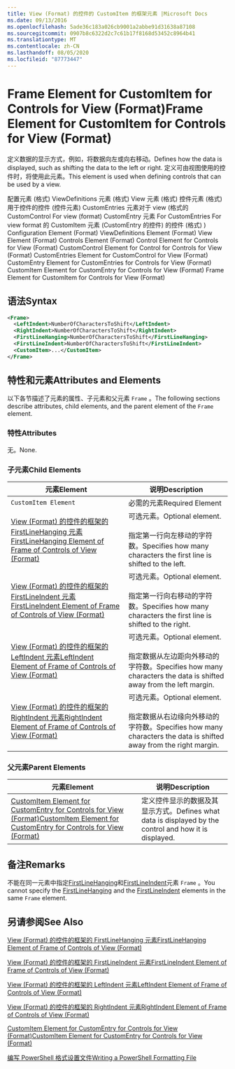 ```yaml
---
title: View (Format) 的控件的 CustomItem 的框架元素 |Microsoft Docs
ms.date: 09/13/2016
ms.openlocfilehash: 5ade36c183a026cb9001a2abbe91d31638a87108
ms.sourcegitcommit: 0907b8c6322d2c7c61b17f8168d53452c8964b41
ms.translationtype: MT
ms.contentlocale: zh-CN
ms.lasthandoff: 08/05/2020
ms.locfileid: "87773447"
---
```

# <a name="frame-element-for-customitem-for-controls-for-view-format"></a><span data-ttu-id="ec504-102">Frame Element for CustomItem for Controls for View (Format)</span><span class="sxs-lookup"><span data-stu-id="ec504-102">Frame Element for CustomItem for Controls for View (Format)</span></span>

<span data-ttu-id="ec504-103">定义数据的显示方式，例如，将数据向左或向右移动。</span><span class="sxs-lookup"><span data-stu-id="ec504-103">Defines how the data is displayed, such as shifting the data to the left or right.</span></span> <span data-ttu-id="ec504-104">定义可由视图使用的控件时，将使用此元素。</span><span class="sxs-lookup"><span data-stu-id="ec504-104">This element is used when defining controls that can be used by a view.</span></span>

<span data-ttu-id="ec504-105">配置元素 (格式) ViewDefinitions 元素 (格式) View 元素 (格式) 控件元素 (格式) 用于控件的控件 (控件元素) CustomEntries 元素对于 view (格式的 CustomControl For view (format) CustomEntry 元素 For CustomEntries For view format 的 CustomItem 元素 (CustomEntry 的控件) 的控件 (格式) ) </span><span class="sxs-lookup"><span data-stu-id="ec504-105">Configuration Element (Format) ViewDefinitions Element (Format) View Element (Format) Controls Element (Format) Control Element for Controls for View (Format) CustomControl Element for Control for Controls for View (Format) CustomEntries Element for CustomControl for View (Format) CustomEntry Element for CustomEntries for Controls for View (Format) CustomItem Element for CustomEntry for Controls for View (Format) Frame Element for CustomItem for Controls for View (Format)</span></span>

## <a name="syntax"></a><span data-ttu-id="ec504-106">语法</span><span class="sxs-lookup"><span data-stu-id="ec504-106">Syntax</span></span>

```xml
<Frame>
  <LeftIndent>NumberOfCharactersToShift</LeftIndent>
  <RightIndent>NumberOfCharactersToShift</RightIndent>
  <FirstLineHanging>NumberOfCharactersToShift</FirstLineHanging>
  <FirstLineIndent>NumberOfCharactersToShift</FirstLineIndent>
  <CustomItem>...</CustomItem>
</Frame>
```

## <a name="attributes-and-elements"></a><span data-ttu-id="ec504-107">特性和元素</span><span class="sxs-lookup"><span data-stu-id="ec504-107">Attributes and Elements</span></span>

<span data-ttu-id="ec504-108">以下各节描述了元素的属性、子元素和父元素 `Frame` 。</span><span class="sxs-lookup"><span data-stu-id="ec504-108">The following sections describe attributes, child elements, and the parent element of the `Frame` element.</span></span>

### <a name="attributes"></a><span data-ttu-id="ec504-109">特性</span><span class="sxs-lookup"><span data-stu-id="ec504-109">Attributes</span></span>

<span data-ttu-id="ec504-110">无。</span><span class="sxs-lookup"><span data-stu-id="ec504-110">None.</span></span>

### <a name="child-elements"></a><span data-ttu-id="ec504-111">子元素</span><span class="sxs-lookup"><span data-stu-id="ec504-111">Child Elements</span></span>

|<span data-ttu-id="ec504-112">元素</span><span class="sxs-lookup"><span data-stu-id="ec504-112">Element</span></span>|<span data-ttu-id="ec504-113">说明</span><span class="sxs-lookup"><span data-stu-id="ec504-113">Description</span></span>|
|-------------|-----------------|
|`CustomItem Element`|<span data-ttu-id="ec504-114">必需的元素</span><span class="sxs-lookup"><span data-stu-id="ec504-114">Required Element</span></span>|
|[<span data-ttu-id="ec504-115">View (Format) 的控件的框架的 FirstLineHanging 元素</span><span class="sxs-lookup"><span data-stu-id="ec504-115">FirstLineHanging Element of Frame of Controls of View (Format)</span></span>](./firstlinehanging-element-for-frame-for-controls-for-view-format.md)|<span data-ttu-id="ec504-116">可选元素。</span><span class="sxs-lookup"><span data-stu-id="ec504-116">Optional element.</span></span><br /><br /> <span data-ttu-id="ec504-117">指定第一行向左移动的字符数。</span><span class="sxs-lookup"><span data-stu-id="ec504-117">Specifies how many characters the first line is shifted to the left.</span></span>|
|[<span data-ttu-id="ec504-118">View (Format) 的控件的框架的 FirstLineIndent 元素</span><span class="sxs-lookup"><span data-stu-id="ec504-118">FirstLineIndent Element of Frame of Controls of View (Format)</span></span>](./firstlineindent-element-for-frame-for-controls-for-view-format.md)|<span data-ttu-id="ec504-119">可选元素。</span><span class="sxs-lookup"><span data-stu-id="ec504-119">Optional element.</span></span><br /><br /> <span data-ttu-id="ec504-120">指定第一行向右移动的字符数。</span><span class="sxs-lookup"><span data-stu-id="ec504-120">Specifies how many characters the first line is shifted to the right.</span></span>|
|[<span data-ttu-id="ec504-121">View (Format) 的控件的框架的 LeftIndent 元素</span><span class="sxs-lookup"><span data-stu-id="ec504-121">LeftIndent Element of Frame of Controls of View (Format)</span></span>](./leftindent-element-for-frame-for-controls-for-view-format.md)|<span data-ttu-id="ec504-122">可选元素。</span><span class="sxs-lookup"><span data-stu-id="ec504-122">Optional element.</span></span><br /><br /> <span data-ttu-id="ec504-123">指定数据从左边距向外移动的字符数。</span><span class="sxs-lookup"><span data-stu-id="ec504-123">Specifies how many characters the data is shifted away from the left margin.</span></span>|
|[<span data-ttu-id="ec504-124">View (Format) 的控件的框架的 RightIndent 元素</span><span class="sxs-lookup"><span data-stu-id="ec504-124">RightIndent Element of Frame of Controls of View (Format)</span></span>](./rightindent-element-for-frame-for-controls-for-view-format.md)|<span data-ttu-id="ec504-125">可选元素。</span><span class="sxs-lookup"><span data-stu-id="ec504-125">Optional element.</span></span><br /><br /> <span data-ttu-id="ec504-126">指定数据从右边缘向外移动的字符数。</span><span class="sxs-lookup"><span data-stu-id="ec504-126">Specifies how many characters the data is shifted away from the right margin.</span></span>|

### <a name="parent-elements"></a><span data-ttu-id="ec504-127">父元素</span><span class="sxs-lookup"><span data-stu-id="ec504-127">Parent Elements</span></span>

|<span data-ttu-id="ec504-128">元素</span><span class="sxs-lookup"><span data-stu-id="ec504-128">Element</span></span>|<span data-ttu-id="ec504-129">说明</span><span class="sxs-lookup"><span data-stu-id="ec504-129">Description</span></span>|
|-------------|-----------------|
|[<span data-ttu-id="ec504-130">CustomItem Element for CustomEntry for Controls for View (Format)</span><span class="sxs-lookup"><span data-stu-id="ec504-130">CustomItem Element for CustomEntry for Controls for View (Format)</span></span>](./customitem-element-for-customentry-for-controls-for-view-format.md)|<span data-ttu-id="ec504-131">定义控件显示的数据及其显示方式。</span><span class="sxs-lookup"><span data-stu-id="ec504-131">Defines what data is displayed by the control and how it is displayed.</span></span>|

## <a name="remarks"></a><span data-ttu-id="ec504-132">备注</span><span class="sxs-lookup"><span data-stu-id="ec504-132">Remarks</span></span>

<span data-ttu-id="ec504-133">不能在同一元素中指定[FirstLineHanging](./firstlinehanging-element-for-frame-for-controls-for-view-format.md)和[FirstLineIndent](./firstlineindent-element-for-frame-for-controls-for-view-format.md)元素 `Frame` 。</span><span class="sxs-lookup"><span data-stu-id="ec504-133">You cannot specify the [FirstLineHanging](./firstlinehanging-element-for-frame-for-controls-for-view-format.md) and the [FirstLineIndent](./firstlineindent-element-for-frame-for-controls-for-view-format.md) elements in the same `Frame` element.</span></span>

## <a name="see-also"></a><span data-ttu-id="ec504-134">另请参阅</span><span class="sxs-lookup"><span data-stu-id="ec504-134">See Also</span></span>

[<span data-ttu-id="ec504-135">View (Format) 的控件的框架的 FirstLineHanging 元素</span><span class="sxs-lookup"><span data-stu-id="ec504-135">FirstLineHanging Element of Frame of Controls of View (Format)</span></span>](./firstlinehanging-element-for-frame-for-controls-for-view-format.md)

[<span data-ttu-id="ec504-136">View (Format) 的控件的框架的 FirstLineIndent 元素</span><span class="sxs-lookup"><span data-stu-id="ec504-136">FirstLineIndent Element of Frame of Controls of View (Format)</span></span>](./firstlineindent-element-for-frame-for-controls-for-view-format.md)

[<span data-ttu-id="ec504-137">View (Format) 的控件的框架的 LeftIndent 元素</span><span class="sxs-lookup"><span data-stu-id="ec504-137">LeftIndent Element of Frame of Controls of View (Format)</span></span>](./leftindent-element-for-frame-for-controls-for-view-format.md)

[<span data-ttu-id="ec504-138">View (Format) 的控件的框架的 RightIndent 元素</span><span class="sxs-lookup"><span data-stu-id="ec504-138">RightIndent Element of Frame of Controls of View (Format)</span></span>](./rightindent-element-for-frame-for-controls-for-view-format.md)

[<span data-ttu-id="ec504-139">CustomItem Element for CustomEntry for Controls for View (Format)</span><span class="sxs-lookup"><span data-stu-id="ec504-139">CustomItem Element for CustomEntry for Controls for View (Format)</span></span>](./customitem-element-for-customentry-for-controls-for-view-format.md)

[<span data-ttu-id="ec504-140">编写 PowerShell 格式设置文件</span><span class="sxs-lookup"><span data-stu-id="ec504-140">Writing a PowerShell Formatting File</span></span>](./writing-a-powershell-formatting-file.md)
